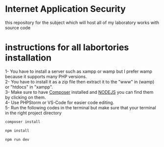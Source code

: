 # Internet Application Security
this repository for the subject which will host all of my laboratory works with source code

# instructions for all labortories installation

1- You have to install a server such as xampp or wamp but I prefer wamp because it supports many PHP versions. </br>
2- You have to install it as a zip file then extract it to the "www" in (wamp) or "htdocs" in "xampp". </br>
3- Make sure to have [Composer](https://getcomposer.org/) installed and [NODEJS](https://nodejs.org/en/download/) you can find them by clicking on them. </br>
4- Use PHPStorm or VS-Code for easier code editing. </br>
5- Run the following codes in the terminal but make sure that your terminal in the right project directory
```bash
composer install
```
```bash
npm install
```
```bash
npm run dev
```
